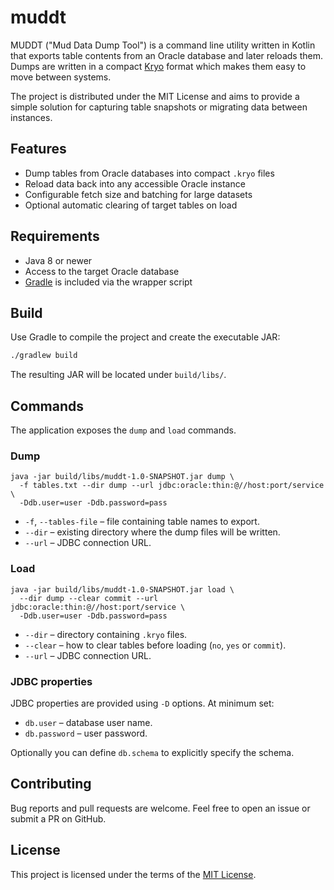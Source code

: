 # muddt

MUDDT ("Mud Data Dump Tool") is a command line utility written in Kotlin that
exports table contents from an Oracle database and later reloads them.  Dumps
are written in a compact [Kryo](https://github.com/EsotericSoftware/kryo)
format which makes them easy to move between systems.

The project is distributed under the MIT License and aims to provide a simple
solution for capturing table snapshots or migrating data between instances.

## Features

- Dump tables from Oracle databases into compact `.kryo` files
- Reload data back into any accessible Oracle instance
- Configurable fetch size and batching for large datasets
- Optional automatic clearing of target tables on load

## Requirements

- Java 8 or newer
- Access to the target Oracle database
- [Gradle](https://gradle.org/) is included via the wrapper script

## Build

Use Gradle to compile the project and create the executable JAR:

```bash
./gradlew build
```

The resulting JAR will be located under `build/libs/`.

## Commands

The application exposes the `dump` and `load` commands.

### Dump

```
java -jar build/libs/muddt-1.0-SNAPSHOT.jar dump \
  -f tables.txt --dir dump --url jdbc:oracle:thin:@//host:port/service \
  -Ddb.user=user -Ddb.password=pass
```

* `-f`, `--tables-file` – file containing table names to export.
* `--dir` – existing directory where the dump files will be written.
* `--url` – JDBC connection URL.

### Load

```
java -jar build/libs/muddt-1.0-SNAPSHOT.jar load \
  --dir dump --clear commit --url jdbc:oracle:thin:@//host:port/service \
  -Ddb.user=user -Ddb.password=pass
```

* `--dir` – directory containing `.kryo` files.
* `--clear` – how to clear tables before loading (`no`, `yes` or `commit`).
* `--url` – JDBC connection URL.

### JDBC properties

JDBC properties are provided using `-D` options. At minimum set:

* `db.user` – database user name.
* `db.password` – user password.

Optionally you can define `db.schema` to explicitly specify the schema.

## Contributing

Bug reports and pull requests are welcome.  Feel free to open an issue or
submit a PR on GitHub.

## License

This project is licensed under the terms of the [MIT
License](LICENSE).
